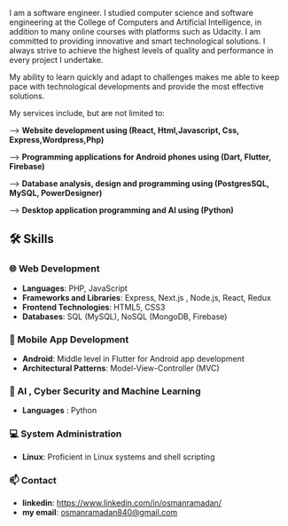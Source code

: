 I am  a software engineer. I studied computer science and software engineering at the College of Computers and Artificial Intelligence, in addition to many online courses with platforms such as Udacity. I am committed to providing innovative and smart technological solutions. I always strive to achieve the highest levels of quality and performance in every project I undertake.

My ability to learn quickly and adapt to challenges makes me able to keep pace with technological developments and provide the most effective solutions.

My services include, but are not limited to:

--> **Website development using (React, Html,Javascript, Css, Express,Wordpress,Php)**

--> **Programming applications for Android phones using (Dart, Flutter, Firebase)**

--> **Database analysis, design and programming using (PostgresSQL, MySQL, PowerDesigner)**

--> **Desktop application programming and AI using (Python)**


## 🛠️ Skills
### 🌐 Web Development
- **Languages**:  PHP, JavaScript
- **Frameworks and Libraries**: Express, Next.js , Node.js, React, Redux
- **Frontend Technologies**: HTML5, CSS3
- **Databases**: SQL (MySQL), NoSQL (MongoDB, Firebase)

### 📱 Mobile App Development
- **Android**: Middle level in Flutter for Android app development
- **Architectural Patterns**: Model-View-Controller (MVC)

### 🤖 AI , Cyber Security and Machine Learning
- **Languages** : Python


### 💻 System Administration
- **Linux**: Proficient in Linux systems and shell scripting


### 📫 Contact
- **linkedin**: https://www.linkedin.com/in/osmanramadan/
- **my email**: osmanramadan840@gmail.com 



